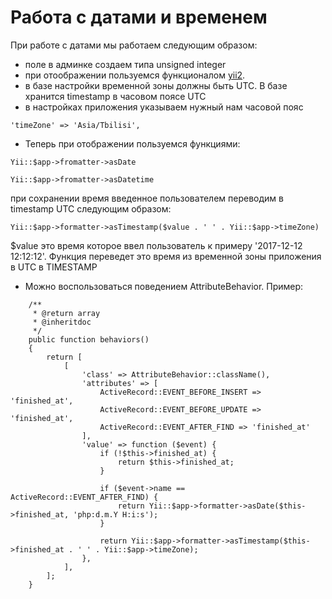 # Работа с датами и временем

При работе с датами мы работаем следующим образом:
- поле в админке создаем типа unsigned integer
- при отоображении пользуемся функционалом [yii2](http://www.yiiframework.com/doc-2.0/guide-output-formatting.html).  
- в базе настройки временной зоны должны быть UTC. В базе хранится timestamp в часовом поясе UTC
- в настройках приложения указываем нужный нам часовой пояс
```
'timeZone' => 'Asia/Tbilisi',
```
- Теперь при отображении пользуемся функциями:  
```
Yii::$app->fromatter->asDate
```
```
Yii::$app->fromatter->asDatetime
```
при сохранении время введенное пользователем переводим в timestamp UTC следующим образом:
```
Yii::$app->formatter->asTimestamp($value . ' ' . Yii::$app->timeZone)
```
$value это время которое ввел пользователь к примеру '2017-12-12 12:12:12'. 
Функция переведет это время из временной зоны приложения в UTC в TIMESTAMP 
- Можно воспользоваться поведением AttributeBehavior. Пример:
```
    /**
     * @return array
     * @inheritdoc
     */
    public function behaviors()
    {
        return [
            [
                'class' => AttributeBehavior::className(),
                'attributes' => [
                    ActiveRecord::EVENT_BEFORE_INSERT => 'finished_at',
                    ActiveRecord::EVENT_BEFORE_UPDATE => 'finished_at',
                    ActiveRecord::EVENT_AFTER_FIND => 'finished_at'
                ],
                'value' => function ($event) {
                    if (!$this->finished_at) {
                        return $this->finished_at;
                    }

                    if ($event->name == ActiveRecord::EVENT_AFTER_FIND) {
                        return Yii::$app->formatter->asDate($this->finished_at, 'php:d.m.Y H:i:s');
                    }

                    return Yii::$app->formatter->asTimestamp($this->finished_at . ' ' . Yii::$app->timeZone);
                },
            ],
        ];
    }
```
